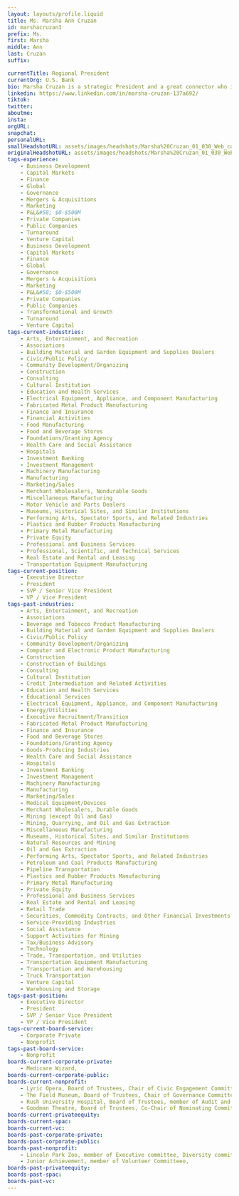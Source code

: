 ```yaml
---
layout: layouts/profile.liquid
title: Ms. Marsha Ann Cruzan
id: marshacruzan3
prefix: Ms.
first: Marsha
middle: Ann
last: Cruzan
suffix: 

currentTitle: Regional President
currentOrg: U.S. Bank
bio: Marsha Cruzan is a strategic President and a great connector who is highly experienced with Board succession and compensation topics, adept at identifying attainable summits, managing risk, leading/assessing/motivating talent and necessary components—in other words, a true mountain climber in every sense.<br /><br />She’s very knowledgeable regarding distribution, manufacturing, and highly regulated industries—e.g., finance, banking, capital markets, healthcare, insurance; navigating policy to achieve results; and engaging stakeholders—in other words, working with community, talent, and government to gain results and reach goals.<br /><br />Marsha’s BOARD EXPERIENCE consists of her first fiduciary corporate board, MEDICARE WIZARD, LLC, a health tech firm providing insurance agents in most U.S. states Medicare client options through a vertically integrated, online marketplace, where Marsha is an Independent Corporate Board Director since 2022.<br /><br />In 2021, Marsha joined the Board of Trustees and an Audit and Investment Committee Member for RUSH UNIVERSITY MEDICAL CENTER, a major teaching hospital excelling at caring for the most medically complex, where she has assisted with method, priorities, competing needs analysis that identified and is allocating best efforts for top mission results delivery.<br /><br />Marsha has been a long-time nonprofit board director for major civic institutions, a few of which will be terming out in the near future.<br /><br /> Currently, she is on the Board of Trustees and is Co-Chair of the Nominating Committee and a Member of the Executive Committee for the GOODMAN THEATRE, Chicago’s oldest currently active nonprofit theater organization, where she has advised the CFO and CEO on capital structure optimal communication techniques to gain best outcomes.<br /><br /> LINCOLN PARK ZOO, the4th oldest zoo in NA & one of the few free admission zoos in the U.S., where she is on the Board of Trustees and is Chair of the Nominating Committee and a Member of the Executive Committee and Diversity Committee. Of note, she led the strategy and recruitment efforts that successfully diversified the board with outstanding community leaders.<br /><br /> THE FIELD MUSEUM, one of the largest, most prestigious, natural history museums in the world, where she is on the Board of Trustees and is the Chair of the Governance Committee and a Member of the Executive Committee. Of note, Marsha&#58;<br /><br />ü Grew board talent&#58; Bob Arthur, corporate citizen & founder, Magellan—a global premier metals technical advisor/supplier; Jennifer Sherman, CEO, Federal Signal, NYSE global machinery manufacturer; and Scott Rafferty leading Sterling Bay’s IR.<br /><br />ü Provides insights for Museum’s strategic plan, enabling continuing renowned status for its educational/scientific programs.<br /><br />· THE LYRIC OPERA, a leading U.S. opera company that opened in 1954 with Maria Callas’s American debut, where, as part of the Executive Committee, she helped determine the actions that resolved a union strike and renegotiated new contracts.<br /><br />Marsha’s CORPORATE EXPERIENCE is with U.S. BANK N.A., the 5th largest U.S. commercial bank, a U.S. Bancorp (NYSE) subsidiary, where she is Regional President, Illinois, Indiana, & Michigan; Chair, U.S. Bank’s Chicago Advisory Board; and Management Supervisor for All FINRA licensed Commercial Banking employees.<br /><br />As Regional President, Marsha is accountable for full profit and loss in a three-state Midwest region. She is responsible for analyzing all risk issues of global middle market public/private companies. Marsha also discusses public policy and develops/maintains relationships with U.S senators and congressmen, in addition to working closely with Communications to monitor reputation risk. Of note, Marsha has&#58;<br /><br /> Completed numerous M&A transactions with advice/connections, paving the path to a 15% compound annual growth rate.<br /><br /> Integrated Royal Bank of Scotland’s Chicago commercial group into U.S. Bank.<br /><br /> Successfully educated U.S. Senators/Representatives to simplify the PPP forgiveness process; making progress with apt parties with Community Reinvestment Act reforms to meet changing needs of constituents and financial industry’s digital transformation.<br /><br /> Transferring titles, responsibilities, connections, knowledge to new group over five years as move to corporate board careerist role.<br /><br /> In the last 10 years, doubled the income of Chicago Commercial Banking; increased by 90% pre-profit income.<br /><br />Previously, Marsha worked for JP MORGAN where she started with the predecessor company as an International Treasury Management Consultant; followed by roles as Electric/Gas Senior Banker; Head, Syndications, Private Placements/High Yield; Head, Syndicated Leveraged Finance, Commercial Banking; Management Supervisor for all FINRA licensed Commercial Banking employees. Marsha&#58;<br /><br /> Strategized successful solutions with corporate Boards and C-suite clients during financial crises.<br /><br /> With a 60% headcount reduction over 4 years, increased revenue from deals by 23%.<br /><br /> In middle market, doubled revenues with number of middle market deals increasing 29%.<br /><br /> Doubled investment banking client revenues in Asset-Based Lending.
linkedin: https://www.linkedin.com/in/marsha-cruzan-137a692/
tiktok: 
twitter: 
aboutme: 
insta: 
orgURL: 
snapchat: 
personalURL: 
smallHeadshotURL: assets/images/headshots/Marsha%20Cruzan_01_030_Web_converted_scaled.avif
originalHeadshotURL: assets/images/headshots/Marsha%20Cruzan_01_030_Web_converted_scaled.avif
tags-experience: 
    - Business Development
    - Capital Markets
    - Finance
    - Global
    - Governance
    - Mergers & Acquisitions
    - Marketing
    - P&L&#58; $0-$500M
    - Private Companies
    - Public Companies
    - Turnaround
    - Venture Capital
    - Business Development
    - Capital Markets
    - Finance
    - Global
    - Governance
    - Mergers & Acquisitions
    - Marketing
    - P&L&#58; $0-$500M
    - Private Companies
    - Public Companies
    - Transformational and Growth
    - Turnaround
    - Venture Capital
tags-current-industries: 
    - Arts, Entertainment, and Recreation
    - Associations
    - Building Material and Garden Equipment and Supplies Dealers
    - Civic/Public Policy
    - Community Development/Organizing
    - Construction
    - Consulting
    - Cultural Institution
    - Education and Health Services
    - Electrical Equipment, Appliance, and Component Manufacturing
    - Fabricated Metal Product Manufacturing
    - Finance and Insurance
    - Financial Activities
    - Food Manufacturing
    - Food and Beverage Stores
    - Foundations/Granting Agency
    - Health Care and Social Assistance
    - Hospitals
    - Investment Banking
    - Investment Management
    - Machinery Manufacturing
    - Manufacturing
    - Marketing/Sales
    - Merchant Wholesalers, Nondurable Goods
    - Miscellaneous Manufacturing
    - Motor Vehicle and Parts Dealers
    - Museums, Historical Sites, and Similar Institutions
    - Performing Arts, Spectator Sports, and Related Industries
    - Plastics and Rubber Products Manufacturing
    - Primary Metal Manufacturing
    - Private Equity
    - Professional and Business Services
    - Professional, Scientific, and Technical Services
    - Real Estate and Rental and Leasing
    - Transportation Equipment Manufacturing
tags-current-position: 
    - Executive Director
    - President
    - SVP / Senior Vice President
    - VP / Vice President
tags-past-industries: 
    - Arts, Entertainment, and Recreation
    - Associations
    - Beverage and Tobacco Product Manufacturing
    - Building Material and Garden Equipment and Supplies Dealers
    - Civic/Public Policy
    - Community Development/Organizing
    - Computer and Electronic Product Manufacturing
    - Construction
    - Construction of Buildings
    - Consulting
    - Cultural Institution
    - Credit Intermediation and Related Activities
    - Education and Health Services
    - Educational Services
    - Electrical Equipment, Appliance, and Component Manufacturing
    - Energy/Utilities
    - Executive Recruitment/Transition
    - Fabricated Metal Product Manufacturing
    - Finance and Insurance
    - Food and Beverage Stores
    - Foundations/Granting Agency
    - Goods-Producing Industries
    - Health Care and Social Assistance
    - Hospitals
    - Investment Banking
    - Investment Management
    - Machinery Manufacturing
    - Manufacturing
    - Marketing/Sales
    - Medical Equipment/Devices
    - Merchant Wholesalers, Durable Goods
    - Mining (except Oil and Gas)
    - Mining, Quarrying, and Oil and Gas Extraction
    - Miscellaneous Manufacturing
    - Museums, Historical Sites, and Similar Institutions
    - Natural Resources and Mining
    - Oil and Gas Extraction
    - Performing Arts, Spectator Sports, and Related Industries
    - Petroleum and Coal Products Manufacturing
    - Pipeline Transportation
    - Plastics and Rubber Products Manufacturing
    - Primary Metal Manufacturing
    - Private Equity
    - Professional and Business Services
    - Real Estate and Rental and Leasing
    - Retail Trade
    - Securities, Commodity Contracts, and Other Financial Investments and Related Activities
    - Service-Providing Industries
    - Social Assistance
    - Support Activities for Mining
    - Tax/Business Advisory
    - Technology
    - Trade, Transportation, and Utilities
    - Transportation Equipment Manufacturing
    - Transportation and Warehousing
    - Truck Transportation
    - Venture Capital
    - Warehousing and Storage
tags-past-position: 
    - Executive Director
    - President
    - SVP / Senior Vice President
    - VP / Vice President
tags-current-board-service: 
    - Corporate Private
    - Nonprofit
tags-past-board-service: 
    - Nonprofit
boards-current-corporate-private: 
    - Medicare Wizard, 
boards-current-corporate-public: 
boards-current-nonprofit: 
    - Lyric Opera, Board of Trustees, Chair of Civic Engagement Committee, and member of the Executive Committee
    - The Field Museum, Board of Trustees, Chair of Governance Committee, and member of the Executive Committee
    - Rush University Hospital, Board of Trustees, member of Audit and Investment Committees
    - Goodman Theatre, Board of Trustees, Co-Chair of Nominating Committee, and member of Executive Committee
boards-current-privateequity: 
boards-current-spac: 
boards-current-vc: 
boards-past-corporate-private: 
boards-past-corporate-public: 
boards-past-nonprofit: 
    - Lincoln Park Zoo, member of Executive committee, Diversity committee and governance committeeno, 
    - Junior Achievement, member of Volunteer Committeeo, 
boards-past-privateequity: 
boards-past-spac: 
boards-past-vc: 
---
```

